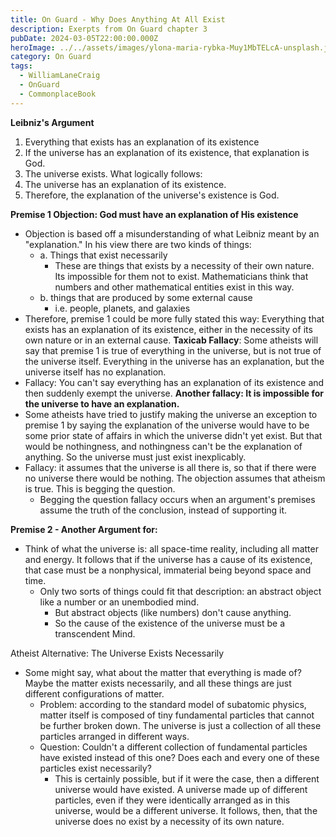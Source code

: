 ```yaml
---
title: On Guard - Why Does Anything At All Exist
description: Exerpts from On Guard chapter 3
pubDate: 2024-03-05T22:00:00.000Z
heroImage: ../../assets/images/ylona-maria-rybka-Muy1MbTELcA-unsplash.jpg
category: On Guard
tags:
  - WilliamLaneCraig
  - OnGuard
  - CommonplaceBook
---
```


**Leibniz's Argument**
1. Everything that exists has an explanation of its existence
2. If the universe has an explanation of its existence, that explanation is God.
3. The universe exists.
What logically follows:
4. The universe has an explanation of its existence.
5. Therefore, the explanation of the universe's existence is God. 

**Premise 1 Objection: God must have an explanation of His existence**
- Objection is based off a misunderstanding of what Leibniz meant by an "explanation." In his view there are two kinds of things:
    - a. Things that exist necessarily 
        - These are things that exists by a necessity of their own nature. Its impossible for them not to exist. Mathematicians think that numbers and other mathematical entities exist in this way. 
    - b. things that are produced by some external cause
        - i.e. people, planets, and galaxies
- Therefore, premise 1 could be more fully stated this way: Everything that exists has an explanation of its existence, either in the necessity of its own nature or in an external cause. 
**Taxicab Fallacy**: Some atheists will say that premise 1 is true of everything in the universe, but is not true of the universe itself. Everything in the universe has an explanation, but the universe itself has no explanation. 
- Fallacy: You can't say everything has an explanation of its existence and then suddenly exempt the universe. 
**Another fallacy: It is impossible for the universe to have an explanation.**
- Some atheists have tried to justify making the universe an exception to premise 1 by saying the explanation of the universe would have to be some prior state of affairs in which the universe didn't yet exist. But that would be nothingness, and nothingness can't be the explanation of anything. So the universe must just exist inexplicably. 
- Fallacy: it assumes that the universe is all there is, so that if there were no universe there would be nothing. The objection assumes that atheism is true. This is begging the question. 
    - Begging the question fallacy occurs when an argument's premises assume the truth of the conclusion, instead of supporting it. 

**Premise 2 - Another Argument for:**
- Think of what the universe is: all space-time reality, including all matter and energy. It follows that if the universe has a cause of its existence, that case must be a nonphysical, immaterial being beyond space and time. 
    - Only two sorts of things could fit that description: an abstract object like a number or an unembodied mind. 
        - But abstract objects (like numbers) don't cause anything.
        - So the cause of the existence of the universe must be a transcendent Mind. 

Atheist Alternative: The Universe Exists Necessarily
- Some might say, what about the matter that everything is made of? Maybe the matter exists necessarily, and all these things are just different configurations of matter.
    - Problem: according to the standard model of subatomic physics, matter itself is composed of tiny fundamental particles that cannot be further broken down. The universe is just a collection of all these particles arranged in different ways. 
    - Question: Couldn't a different collection of fundamental particles have existed instead of this one? Does each and every one of these particles exist necessarily? 
        - This is certainly possible, but if it were the case, then a different universe would have existed. A universe made up of different particles, even if they were identically arranged as in this universe, would be a different universe. It follows, then, that the universe does no exist by a necessity of its own nature. 
